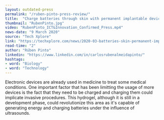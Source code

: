 ```yaml
---
layout: outdated-press
permalink: "/ruben-pinto-press-review/"
title:  "Charge batteries through skin with permanent implantable device concept"
thumbnail: "RubenPinto.jpg"
video: "RubenPinto_ICT&Innovation_Confirmed_Press.mp4"
news-date: "9 March 2020"
source: "Tech Xplore"
link: "https://techxplore.com/news/2020-03-batteries-skin-permanent-implantable-device.html"
read-time: "2"
author: "Rúben Pinto"
linkedin: "https://www.linkedin.com/in/carlosrubenalmeidapinto/"
hashtags:
- word: "Biology"
- word: "Technology"
---
```


Electronic devices are already used in medicine to treat some medical conditions. One important factor that has been limitting the usage of more devices is the fact that they need to be charged and charging them could implicate invasive procedures. This hydrogel, although it is still in a development phase, could revolutionize this area as it's capable of generating energy and charging batteries under the influence of ultrasounds.
